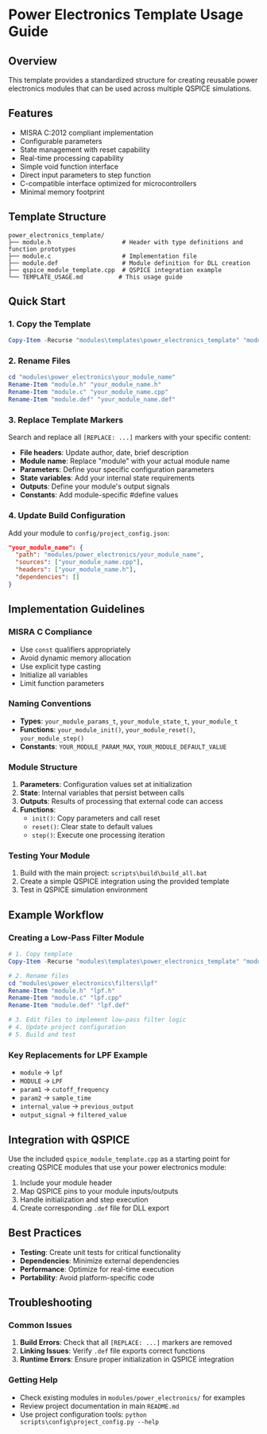 # Power Electronics Template Usage Guide

## Overview
This template provides a standardized structure for creating reusable power electronics modules that can be used across multiple QSPICE simulations.

## Features
- MISRA C:2012 compliant implementation
- Configurable parameters
- State management with reset capability
- Real-time processing capability
- Simple void function interface
- Direct input parameters to step function
- C-compatible interface optimized for microcontrollers
- Minimal memory footprint

## Template Structure
```
power_electronics_template/
├── module.h                    # Header with type definitions and function prototypes
├── module.c                    # Implementation file
├── module.def                  # Module definition for DLL creation
├── qspice_module_template.cpp  # QSPICE integration example
└── TEMPLATE_USAGE.md          # This usage guide
```

## Quick Start

### 1. Copy the Template
```powershell
Copy-Item -Recurse "modules\templates\power_electronics_template" "modules\power_electronics\your_module_name"
```

### 2. Rename Files
```powershell
cd "modules\power_electronics\your_module_name"
Rename-Item "module.h" "your_module_name.h"
Rename-Item "module.c" "your_module_name.cpp"
Rename-Item "module.def" "your_module_name.def"
```

### 3. Replace Template Markers
Search and replace all `[REPLACE: ...]` markers with your specific content:

- **File headers**: Update author, date, brief description
- **Module name**: Replace "module" with your actual module name
- **Parameters**: Define your specific configuration parameters
- **State variables**: Add your internal state requirements
- **Outputs**: Define your module's output signals
- **Constants**: Add module-specific #define values

### 4. Update Build Configuration
Add your module to `config/project_config.json`:
```json
"your_module_name": {
  "path": "modules/power_electronics/your_module_name",
  "sources": ["your_module_name.cpp"],
  "headers": ["your_module_name.h"],
  "dependencies": []
}
```

## Implementation Guidelines

### MISRA C Compliance
- Use `const` qualifiers appropriately
- Avoid dynamic memory allocation
- Use explicit type casting
- Initialize all variables
- Limit function parameters

### Naming Conventions
- **Types**: `your_module_params_t`, `your_module_state_t`, `your_module_t`
- **Functions**: `your_module_init()`, `your_module_reset()`, `your_module_step()`
- **Constants**: `YOUR_MODULE_PARAM_MAX`, `YOUR_MODULE_DEFAULT_VALUE`

### Module Structure
1. **Parameters**: Configuration values set at initialization
2. **State**: Internal variables that persist between calls
3. **Outputs**: Results of processing that external code can access
4. **Functions**: 
   - `init()`: Copy parameters and call reset
   - `reset()`: Clear state to default values
   - `step()`: Execute one processing iteration

### Testing Your Module
1. Build with the main project: `scripts\build\build_all.bat`
2. Create a simple QSPICE integration using the provided template
3. Test in QSPICE simulation environment

## Example Workflow

### Creating a Low-Pass Filter Module
```powershell
# 1. Copy template
Copy-Item -Recurse "modules\templates\power_electronics_template" "modules\power_electronics\filters\lpf"

# 2. Rename files
cd "modules\power_electronics\filters\lpf"
Rename-Item "module.h" "lpf.h"
Rename-Item "module.c" "lpf.cpp"
Rename-Item "module.def" "lpf.def"

# 3. Edit files to implement low-pass filter logic
# 4. Update project configuration
# 5. Build and test
```

### Key Replacements for LPF Example
- `module` → `lpf`
- `MODULE` → `LPF`
- `param1` → `cutoff_frequency`
- `param2` → `sample_time`
- `internal_value` → `previous_output`
- `output_signal` → `filtered_value`

## Integration with QSPICE

Use the included `qspice_module_template.cpp` as a starting point for creating QSPICE modules that use your power electronics module:

1. Include your module header
2. Map QSPICE pins to your module inputs/outputs
3. Handle initialization and step execution
4. Create corresponding `.def` file for DLL export

## Best Practices

- **Testing**: Create unit tests for critical functionality
- **Dependencies**: Minimize external dependencies
- **Performance**: Optimize for real-time execution
- **Portability**: Avoid platform-specific code

## Troubleshooting

### Common Issues
1. **Build Errors**: Check that all `[REPLACE: ...]` markers are removed
2. **Linking Issues**: Verify `.def` file exports correct functions
3. **Runtime Errors**: Ensure proper initialization in QSPICE integration

### Getting Help
- Check existing modules in `modules/power_electronics/` for examples
- Review project documentation in main `README.md`
- Use project configuration tools: `python scripts\config\project_config.py --help`